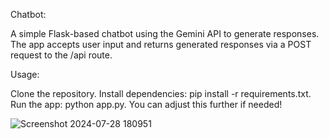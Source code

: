 Chatbot:

A simple Flask-based chatbot using the Gemini API to generate responses. The app accepts user input and returns generated responses via a POST request to the /api route.

Usage:

Clone the repository.
Install dependencies: pip install -r requirements.txt.
Run the app: python app.py.
You can adjust this further if needed!


![Screenshot 2024-07-28 180951](https://github.com/user-attachments/assets/b03fdeb7-0448-47e9-a9a6-b7650306d554)
